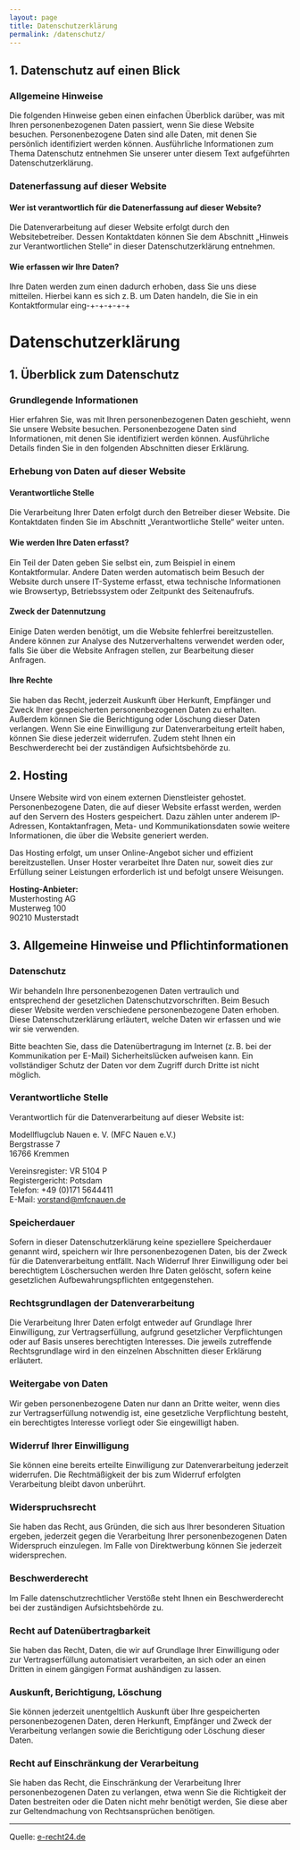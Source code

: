 ```yaml
---
layout: page
title: Datenschutzerklärung
permalink: /datenschutz/
---
```


## 1. Datenschutz auf einen Blick

### Allgemeine Hinweise

Die folgenden Hinweise geben einen einfachen Überblick darüber, was mit Ihren personenbezogenen Daten passiert, wenn Sie diese Website besuchen. Personenbezogene Daten sind alle Daten, mit denen Sie persönlich identifiziert werden können. Ausführliche Informationen zum Thema Datenschutz entnehmen Sie unserer unter diesem Text aufgeführten Datenschutzerklärung.

### Datenerfassung auf dieser Website

#### Wer ist verantwortlich für die Datenerfassung auf dieser Website?

Die Datenverarbeitung auf dieser Website erfolgt durch den Websitebetreiber. Dessen Kontaktdaten können Sie dem Abschnitt „Hinweis zur Verantwortlichen Stelle“ in dieser Datenschutzerklärung entnehmen.

#### Wie erfassen wir Ihre Daten?

Ihre Daten werden zum einen dadurch erhoben, dass Sie uns diese mitteilen. Hierbei kann es sich z. B. um Daten handeln, die Sie in ein Kontaktformular eing-+-+-+-+-+
# Datenschutzerklärung

## 1. Überblick zum Datenschutz

### Grundlegende Informationen

Hier erfahren Sie, was mit Ihren personenbezogenen Daten geschieht, wenn Sie unsere Website besuchen. Personenbezogene Daten sind Informationen, mit denen Sie identifiziert werden können. Ausführliche Details finden Sie in den folgenden Abschnitten dieser Erklärung.

### Erhebung von Daten auf dieser Website

#### Verantwortliche Stelle

Die Verarbeitung Ihrer Daten erfolgt durch den Betreiber dieser Website. Die Kontaktdaten finden Sie im Abschnitt „Verantwortliche Stelle“ weiter unten.

#### Wie werden Ihre Daten erfasst?

Ein Teil der Daten geben Sie selbst ein, zum Beispiel in einem Kontaktformular. Andere Daten werden automatisch beim Besuch der Website durch unsere IT-Systeme erfasst, etwa technische Informationen wie Browsertyp, Betriebssystem oder Zeitpunkt des Seitenaufrufs.

#### Zweck der Datennutzung

Einige Daten werden benötigt, um die Website fehlerfrei bereitzustellen. Andere können zur Analyse des Nutzerverhaltens verwendet werden oder, falls Sie über die Website Anfragen stellen, zur Bearbeitung dieser Anfragen.

#### Ihre Rechte

Sie haben das Recht, jederzeit Auskunft über Herkunft, Empfänger und Zweck Ihrer gespeicherten personenbezogenen Daten zu erhalten. Außerdem können Sie die Berichtigung oder Löschung dieser Daten verlangen. Wenn Sie eine Einwilligung zur Datenverarbeitung erteilt haben, können Sie diese jederzeit widerrufen. Zudem steht Ihnen ein Beschwerderecht bei der zuständigen Aufsichtsbehörde zu.

## 2. Hosting

Unsere Website wird von einem externen Dienstleister gehostet. Personenbezogene Daten, die auf dieser Website erfasst werden, werden auf den Servern des Hosters gespeichert. Dazu zählen unter anderem IP-Adressen, Kontaktanfragen, Meta- und Kommunikationsdaten sowie weitere Informationen, die über die Website generiert werden.

Das Hosting erfolgt, um unser Online-Angebot sicher und effizient bereitzustellen. Unser Hoster verarbeitet Ihre Daten nur, soweit dies zur Erfüllung seiner Leistungen erforderlich ist und befolgt unsere Weisungen.

**Hosting-Anbieter:**  
Musterhosting AG  
Musterweg 100  
90210 Musterstadt

## 3. Allgemeine Hinweise und Pflichtinformationen

### Datenschutz

Wir behandeln Ihre personenbezogenen Daten vertraulich und entsprechend der gesetzlichen Datenschutzvorschriften. Beim Besuch dieser Website werden verschiedene personenbezogene Daten erhoben. Diese Datenschutzerklärung erläutert, welche Daten wir erfassen und wie wir sie verwenden.

Bitte beachten Sie, dass die Datenübertragung im Internet (z. B. bei der Kommunikation per E-Mail) Sicherheitslücken aufweisen kann. Ein vollständiger Schutz der Daten vor dem Zugriff durch Dritte ist nicht möglich.

### Verantwortliche Stelle

Verantwortlich für die Datenverarbeitung auf dieser Website ist:

Modellflugclub Nauen e. V. (MFC Nauen e.V.)  
Bergstrasse 7  
16766 Kremmen

Vereinsregister: VR 5104 P  
Registergericht: Potsdam  
Telefon: +49 (0)171 5644411  
E-Mail: vorstand@mfcnauen.de

### Speicherdauer

Sofern in dieser Datenschutzerklärung keine speziellere Speicherdauer genannt wird, speichern wir Ihre personenbezogenen Daten, bis der Zweck für die Datenverarbeitung entfällt. Nach Widerruf Ihrer Einwilligung oder bei berechtigtem Löschersuchen werden Ihre Daten gelöscht, sofern keine gesetzlichen Aufbewahrungspflichten entgegenstehen.

### Rechtsgrundlagen der Datenverarbeitung

Die Verarbeitung Ihrer Daten erfolgt entweder auf Grundlage Ihrer Einwilligung, zur Vertragserfüllung, aufgrund gesetzlicher Verpflichtungen oder auf Basis unseres berechtigten Interesses. Die jeweils zutreffende Rechtsgrundlage wird in den einzelnen Abschnitten dieser Erklärung erläutert.

### Weitergabe von Daten

Wir geben personenbezogene Daten nur dann an Dritte weiter, wenn dies zur Vertragserfüllung notwendig ist, eine gesetzliche Verpflichtung besteht, ein berechtigtes Interesse vorliegt oder Sie eingewilligt haben.

### Widerruf Ihrer Einwilligung

Sie können eine bereits erteilte Einwilligung zur Datenverarbeitung jederzeit widerrufen. Die Rechtmäßigkeit der bis zum Widerruf erfolgten Verarbeitung bleibt davon unberührt.

### Widerspruchsrecht

Sie haben das Recht, aus Gründen, die sich aus Ihrer besonderen Situation ergeben, jederzeit gegen die Verarbeitung Ihrer personenbezogenen Daten Widerspruch einzulegen. Im Falle von Direktwerbung können Sie jederzeit widersprechen.

### Beschwerderecht

Im Falle datenschutzrechtlicher Verstöße steht Ihnen ein Beschwerderecht bei der zuständigen Aufsichtsbehörde zu.

### Recht auf Datenübertragbarkeit

Sie haben das Recht, Daten, die wir auf Grundlage Ihrer Einwilligung oder zur Vertragserfüllung automatisiert verarbeiten, an sich oder an einen Dritten in einem gängigen Format aushändigen zu lassen.

### Auskunft, Berichtigung, Löschung

Sie können jederzeit unentgeltlich Auskunft über Ihre gespeicherten personenbezogenen Daten, deren Herkunft, Empfänger und Zweck der Verarbeitung verlangen sowie die Berichtigung oder Löschung dieser Daten.

### Recht auf Einschränkung der Verarbeitung

Sie haben das Recht, die Einschränkung der Verarbeitung Ihrer personenbezogenen Daten zu verlangen, etwa wenn Sie die Richtigkeit der Daten bestreiten oder die Daten nicht mehr benötigt werden, Sie diese aber zur Geltendmachung von Rechtsansprüchen benötigen.

---

Quelle: [e-recht24.de](https://www.e-recht24.de)
